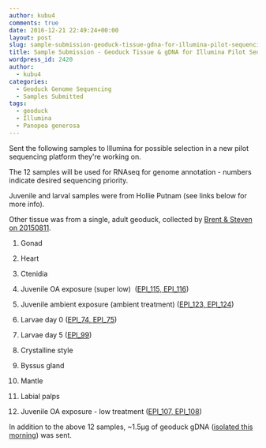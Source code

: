 ```yaml
---
author: kubu4
comments: true
date: 2016-12-21 22:49:24+00:00
layout: post
slug: sample-submission-geoduck-tissue-gdna-for-illumina-pilot-sequencing-project
title: Sample Submission - Geoduck Tissue & gDNA for Illumina Pilot Sequencing Project
wordpress_id: 2420
author:
  - kubu4
categories:
  - Geoduck Genome Sequencing
  - Samples Submitted
tags:
  - geoduck
  - Illumina
  - Panopea generosa
---
```


Sent the following samples to Illumina for possible selection in a new pilot sequencing platform they're working on.

The 12 samples will be used for RNAseq for genome annotation - numbers indicate desired sequencing priority.

Juvenile and larval samples were from Hollie Putnam (see links below for more info).

Other tissue was from a single, adult geoduck, collected by [Brent & Steven on 20150811](http://onsnetwork.org/halfshell/2015/08/11/big-day-big-clam/).





  1. Gonad


  2. Heart


  3. Ctenidia


  4. Juvenile OA exposure (super low)  ([EPI_115, EPI_116](https://github.com/hputnam/project_juvenile_geoduck_OA/blob/master/Setup_Notes/Sample_List.csv))


  5. Juvenile ambient exposure (ambient treatment) ([EPI_123, EPI_124](https://github.com/hputnam/project_juvenile_geoduck_OA/blob/master/Setup_Notes/Sample_List.csv))


  6. Larvae day 0 ([EPI_74, EPI_75](https://github.com/hputnam/project_larval_geoduck_OA/edit/master/Larval_Sample_Info.csv))


  7. Larvae day 5 ([EPI_99](https://github.com/hputnam/project_larval_geoduck_OA/edit/master/Larval_Sample_Info.csv))


  8. Crystalline style


  9. Byssus gland


  10. Mantle


  11. Labial palps


  12. Juvenile OA exposure - low treatment ([EPI_107, EPI_108](https://github.com/hputnam/project_juvenile_geoduck_OA/blob/master/Setup_Notes/Sample_List.csv))





In addition to the above 12 samples, ~1.5μg of geoduck gDNA ([isolated this morning](2016/12/21/dna-isolation-geoduck-gdna-for-potential-illumina-initiated-sequencing-project.html)) was sent.
